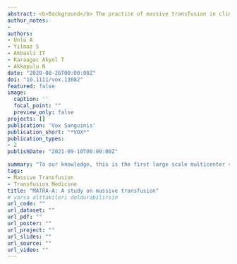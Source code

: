 ```yaml
---
abstract: <b>Background</b> The practice of massive transfusion in clinical settings, while essential, faces challenges due to undefined protocols and high mortality rates. <br/> <b>Objective</b> To explore the prevalence and outcomes of massive transfusion, focusing on identifying primary clinical indications and the impact of transfusion ratios on patient survival. <br/> <b>Methods</b> A multicenter retrospective study (MATRA-A) involving six University and Training Research Hospitals in Ankara, analyzing patients over 18 who received massive transfusions (≥10 units/24 h) between 2017 and 2019. <br/> <b>Participants</b> A total of 167 patients who underwent massive transfusions, constituting 0.27% of all transfused patients during the study period. <br/> <b>Main Measures</b> The study measured the volume of red blood cells (RBCs), fresh frozen plasma (FFP), and platelets transfused, the clinical conditions necessitating massive transfusion, and the associated mortality rates, especially focusing on the FFP:RBC:Platelets ratio. <br/> <b>Results</b> The majority of massive transfusions were administered to surgical patients, with cardiovascular diseases, trauma, and malignancies being the top indications. The analysis revealed a significant correlation between higher survival rates in trauma patients and a high FFP:RBCs ratio. Overall, massive transfusion was rare but associated with a high mortality rate. <br/> <b>Conclusions</b> Cardiovascular events and trauma are the leading causes for massive transfusions, which are linked with significant mortality. The study highlights the potential benefit of optimizing FFP:RBC ratios in improving outcomes for massively transfused trauma patients, suggesting the need for further focused research to refine national protocols.
author_notes:
-
authors:
- Ünlü A
- Yılmaz S
- Akbasli IT
- Karaagac Akyol T
- Akkapulu N
date: "2020-08-26T00:00:00Z"
doi: "10.1111/vox.13082"
featured: false
image:
  caption: ''
  focal_point: ""
  preview_only: false
projects: []
publication: 'Vox Sanguinis'
publication_short: "*VOX*"
publication_types:
- 2
publishDate: "2021-09-10T00:00:00Z"

summary: "To our knowledge, this is the first large scale multicenter study that describes the clinical indications of MT in Turkey. We found that cardiovascular disease, trauma and cancer are the three most frequent, and the setting was almost invariably surgical. MT is uncommon but not negligible and leads to significant numbers of blood transfusions, and a high mortality rate. High FFP: RBCs ratio transfusion may be associated with increased survival. Now we know the most frequent factors leading to massive transfusion, but larger studies on specific patient groups are required to fill the knowledge gap."
tags: 
- Massive Transfusion
- Transfusion Medicine
title: "MATRA-A: A study on massive transfusion"
# varsa alttakileri doldurabilirsin
url_code: ""
url_dataset: ""
url_pdf: ""
url_poster: ""
url_project: ""
url_slides: ""
url_source: ""
url_video: ""
---
```





